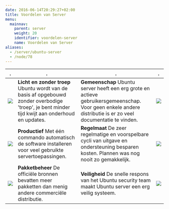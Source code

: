 ```yaml
---
date: 2016-06-14T20:29:27+02:00
title: Voordelen van Server
menu:
  mainnav:
    parent: server
    weight: 20
    identifier: voordelen-server
    name: Voordelen van Server
aliases:
  - /server/ubuntu-server
  - /node/78
---
```


.|.|.|.
---|---|---|---
![](/images/ground-up.resized.jpg)  | **Licht en zonder troep** Ubuntu wordt van de basis af opgebouwd zonder overbodige 'troep', je bent minder tijd kwijt aan onderhoud en updates. | **Gemeenschap** Ubuntu server heeft een erg grote en actieve gebruikersgemeenschap. Voor geen enkele andere distributie is er zo veel documentatie te vinden.  |  ![](/images/crowd.resized.jpg)
![](/images/common-tasks.resized.jpg)  | **Productief** Met één commando automatisch de software installeren voor veel gebruikte servertoepassingen.  | **Regelmaat** De zeer regelmatige en voorspelbare cycli van uitgave en ondersteuning besparen kosten. Plannen was nog nooit zo gemakkelijk.  |  ![](/images/cycle.resized.jpg)
![](/images/bookshelf.resized.jpg)  |  **Pakketbeheer** De officiële bronnen bevatten meer pakketten dan menig andere commerciële distributie. | **Veiligheid** De snelle respons van het Ubuntu security team maakt Ubuntu server een erg veilig systeem.  |  ![](/images/security.resized.jpg)
